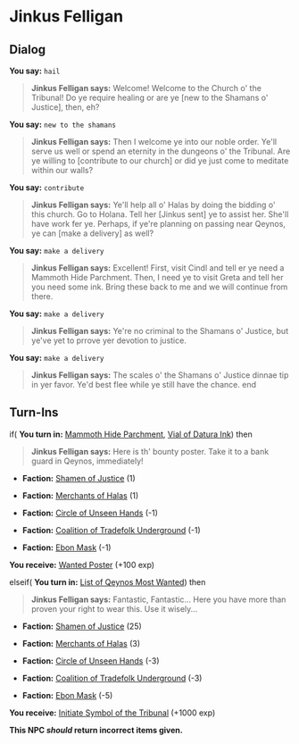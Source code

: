 # Jinkus Felligan
## Dialog

**You say:** `hail`



>**Jinkus Felligan says:** Welcome! Welcome to the Church o' the Tribunal! Do ye require healing or are ye [new to the Shamans o' Justice], then, eh?

**You say:** `new to the shamans`



>**Jinkus Felligan says:** Then I welcome ye into our noble order. Ye'll serve us well or spend an eternity in the dungeons o' the Tribunal. Are ye willing to [contribute to our church] or did ye just come to meditate within our walls?

**You say:** `contribute`



>**Jinkus Felligan says:** Ye'll help all o' Halas by doing the bidding o' this church. Go to Holana. Tell her [Jinkus sent] ye to assist her. She'll have work fer ye. Perhaps, if ye're planning on passing near Qeynos, ye can [make a delivery] as well?

**You say:** `make a delivery`



>**Jinkus Felligan says:** Excellent! First, visit Cindl and tell er ye need a Mammoth Hide Parchment. Then, I need ye to visit Greta and tell her you need some ink. Bring these back to me and we will continue from there.

**You say:** `make a delivery`



>**Jinkus Felligan says:** Ye're no criminal to the Shamans o' Justice, but ye've yet to prrove yer devotion to justice.

**You say:** `make a delivery`



>**Jinkus Felligan says:** The scales o' the Shamans o' Justice dinnae tip in yer favor. Ye'd best flee while ye still have the chance.
end

## Turn-Ins



if( **You turn in:** [Mammoth Hide Parchment](/item/12621), [Vial of Datura Ink](/item/12619)) then 




>**Jinkus Felligan says:** Here is th' bounty poster. Take it to a bank guard in Qeynos, immediately!





* __Faction:__ [Shamen of Justice](/faction/327) (1)
















* __Faction:__ [Merchants of Halas](/faction/328) (1)
















* __Faction:__ [Circle of Unseen Hands](/faction/223) (-1)
















* __Faction:__ [Coalition of Tradefolk Underground](/faction/336) (-1)
















* __Faction:__ [Ebon Mask](/faction/244) (-1)
















 **You receive:**  [Wanted Poster](/item/12620) (+100 exp)










elseif( **You turn in:** [List of Qeynos Most Wanted](/item/12622)) then



>**Jinkus Felligan says:** Fantastic, Fantastic... Here you have more than proven your right to wear this. Use it wisely...





* __Faction:__ [Shamen of Justice](/faction/327) (25)















* __Faction:__ [Merchants of Halas](/faction/328) (3)
















* __Faction:__ [Circle of Unseen Hands](/faction/223) (-3)
















* __Faction:__ [Coalition of Tradefolk Underground](/faction/336) (-3)
















* __Faction:__ [Ebon Mask](/faction/244) (-5)
















 **You receive:**  [Initiate Symbol of the Tribunal](/item/1376) (+1000 exp)










**This NPC *should* return incorrect items given.**
